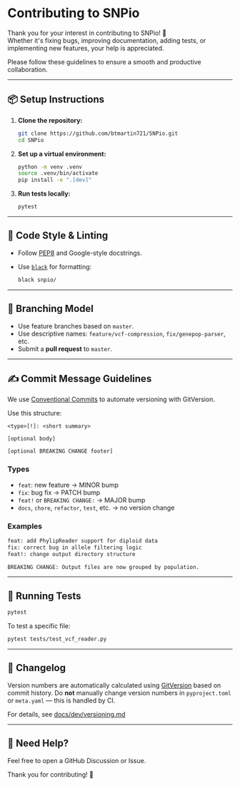 # Contributing to SNPio

Thank you for your interest in contributing to SNPio! 🎉  
Whether it's fixing bugs, improving documentation, adding tests, or implementing new features, your help is appreciated.

Please follow these guidelines to ensure a smooth and productive collaboration.

---

## 📦 Setup Instructions

1. **Clone the repository:**

   ```bash
   git clone https://github.com/btmartin721/SNPio.git
   cd SNPio
   ```

2. **Set up a virtual environment:**

   ```bash
   python -m venv .venv
   source .venv/bin/activate
   pip install -e ".[dev]"
   ```

3. **Run tests locally:**

   ```bash
   pytest
   ```

---

## 🧠 Code Style & Linting

- Follow [PEP8](https://www.python.org/dev/peps/pep-0008/) and Google-style docstrings.
- Use [`black`](https://github.com/psf/black) for formatting:

   ```bash
   black snpio/
   ```

---

## 🔁 Branching Model

- Use feature branches based on `master`.
- Use descriptive names: `feature/vcf-compression`, `fix/genepop-parser`, etc.
- Submit a **pull request** to `master`.

---

## ✍️ Commit Message Guidelines

We use [Conventional Commits](https://www.conventionalcommits.org/) to automate versioning with GitVersion.

Use this structure:

```text
<type>[!]: <short summary>

[optional body]

[optional BREAKING CHANGE footer]
```

### Types

- `feat`: new feature → MINOR bump
- `fix`: bug fix → PATCH bump
- `feat!` or `BREAKING CHANGE:` → MAJOR bump
- `docs`, `chore`, `refactor`, `test`, etc. → no version change

### Examples

```bash
feat: add PhylipReader support for diploid data
fix: correct bug in allele filtering logic
feat!: change output directory structure

BREAKING CHANGE: Output files are now grouped by population.
```

---

## 🧪 Running Tests

```bash
pytest
```

To test a specific file:

```bash
pytest tests/test_vcf_reader.py
```

---

## 📝 Changelog

Version numbers are automatically calculated using [GitVersion](https://gitversion.net) based on commit history. Do **not** manually change version numbers in `pyproject.toml` or `meta.yaml` — this is handled by CI.

For details, see [docs/dev/versioning.md](docs/dev/versioning.md)

---

## 🧪 Need Help?

Feel free to open a GitHub Discussion or Issue.

Thank you for contributing! 🙌
